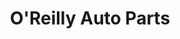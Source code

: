 ---
title: "O'Reilly Auto Parts"
url: /fort-smith/oreilly-auto-parts-grand-avenue/
shop: car parts
---